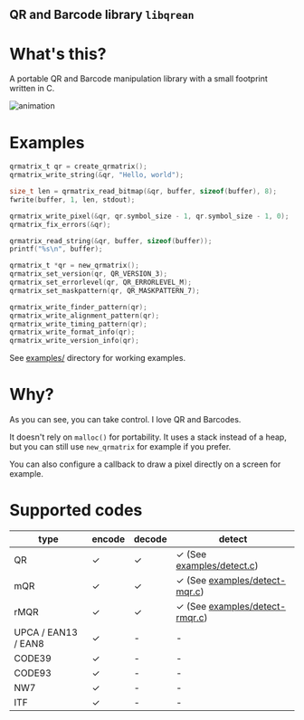QR and Barcode library `libqrean`
----

# What's this?

A portable QR and Barcode manipulation library with a small footprint written in C.

![animation](https://github.com/kikuchan/libqrean/assets/445223/1fdf9b2f-df63-4c0e-8cd6-a72633f2abc3)

# Examples
```c
qrmatrix_t qr = create_qrmatrix();
qrmatrix_write_string(&qr, "Hello, world");

size_t len = qrmatrix_read_bitmap(&qr, buffer, sizeof(buffer), 8);
fwrite(buffer, 1, len, stdout);
```

```c
qrmatrix_write_pixel(&qr, qr.symbol_size - 1, qr.symbol_size - 1, 0);
qrmatrix_fix_errors(&qr);

qrmatrix_read_string(&qr, buffer, sizeof(buffer));
printf("%s\n", buffer);
```

```c
qrmatrix_t *qr = new_qrmatrix();
qrmatrix_set_version(qr, QR_VERSION_3);
qrmatrix_set_errorlevel(qr, QR_ERRORLEVEL_M);
qrmatrix_set_maskpattern(qr, QR_MASKPATTERN_7);

qrmatrix_write_finder_pattern(qr);
qrmatrix_write_alignment_pattern(qr);
qrmatrix_write_timing_pattern(qr);
qrmatrix_write_format_info(qr);
qrmatrix_write_version_info(qr);
```

See [examples/](examples/) directory for working examples.

# Why?

As you can see, you can take control.
I love QR and Barcodes.

It doesn't rely on `malloc()` for portability. It uses a stack instead of a heap, but you can still use `new_qrmatrix` for example if you prefer.

You can also configure a callback to draw a pixel directly on a screen for example.

# Supported codes

| type                | encode | decode | detect
|---------------------|--------|--------|-----------
| QR                  | ✓      | ✓      | ✓ (See [examples/detect.c](examples/detect.c))
| mQR                 | ✓      | ✓      | ✓ (See [examples/detect-mqr.c](examples/detect-mqr.c))
| rMQR                | ✓      | ✓      | ✓ (See [examples/detect-rmqr.c](examples/detect-rmqr.c))
| UPCA / EAN13 / EAN8 | ✓      | -      | -
| CODE39              | ✓      | -      | -
| CODE93              | ✓      | -      | -
| NW7                 | ✓      | -      | -
| ITF                 | ✓      | -      | -

